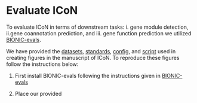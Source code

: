 # Evaluate ICoN
To evaluate ICoN in terms of downstream tasks: i. gene module detection, ii.gene coannotation prediction, and  iii. gene function prediction we utilized [BIONIC-evals](https://github.com/duncster94/BIONIC-evals).

We have provided the [datasets](https://github.com/Murali-group/ICoN/tree/main/eval/datasets/), [standards](https://github.com/Murali-group/ICoN/tree/main/eval/standards), [config](https://github.com/Murali-group/ICoN/tree/main/eval/config/), and [script](https://github.com/Murali-group/ICoN/tree/main/eval/script) used in creating figures in the manuscript of ICoN. To reproduce these figures follow the instructions below:
1. First install BIONIC-evals following the instructions given in [BIONIC-evals](https://github.com/duncster94/BIONIC-evals)
2. Place our provided <script> folder inside <BIONIC-evals/bioniceval>. 
3. Now replace the following folders in <BIONIC-evals/bioniceval> with our provided folders [here](https://github.com/Murali-group/ICoN/tree/main/eval):
   i. datasets
   ii. config
   iii. standards
   
   **Note**: We have provided some files in .zip format. Please extract them before proceeding.

## i. Comparative analysis between ICoN and other network integration models (and input networks):
1. Run BIONIC-evals with <config/single_runs/yeast.json>
2. Then run:
   ```
   python paper_plots.py <bionic_eval_results_folder>
   ```

## ii. Ablation study of ICoN:
### Co-attention
1. Run BIONIC-evals with <config/single_runs/ablation_nocoattn.json>
2. Then run:
   ```
   python ablation_study_coattn.py <bionic_eval_results_folder>
   ```
### Noise induction module
1. Run BIONIC-evals with <config/single_runs/ablation_nonoise.json>
2. Then run:
   ```
   python ablation_study_noise.py <bionic_eval_results_folder>
   ```

## iii. Co-attention coeffcient:
Run:
   ```
   python co_attention_weights-lineplot.py <bionic_eval_datasets_folder>
   ```

## iv. Robustness to noise:
1. Run BIONIC-evals with <config/single_runs/noisyinput_icon_bionic_union.json>
2. Then run:
   ```
   python noise_robustness.py <bionic_eval_results_folder>
   ```
